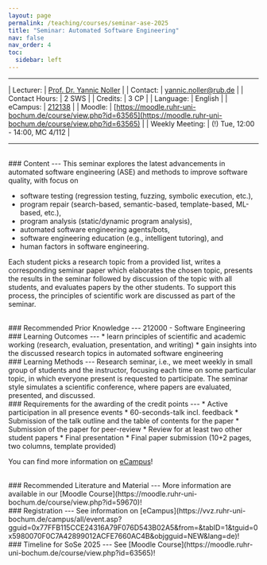 ```yaml
---
layout: page
permalink: /teaching/courses/seminar-ase-2025
title: "Seminar: Automated Software Engineering"
nav: false
nav_order: 4
toc:
  sidebar: left
---
```


---

| Lecturer: | [Prof. Dr. Yannic Noller](https://informatik.rub.de/ac-personen/yannic-noller/) |
| Contact: | yannic.noller@rub.de |
| Contact Hours: | 2 SWS |
| Credits: | 3 CP |
| Language: | English |
| eCampus: | [212138](https://vvz.ruhr-uni-bochum.de/campus/all/event.asp?gguid=0xC87C43BE80CE423F9FE918115AB13665&from=vvz&mode=own&tabID=1&tguid=0x465D15D340584F31963F02CDAA33142A&objgguid=NEW&lang=de) | 
| Moodle: | [https://moodle.ruhr-uni-bochum.de/course/view.php?id=63565](https://moodle.ruhr-uni-bochum.de/course/view.php?id=63565) |
| Weekly Meeting: | (!) Tue, 12:00 - 14:00, MC 4/112 |

---

<br>
### Content
---
This seminar explores the latest advancements in automated software engineering (ASE) and methods to improve software quality, with focus on

* software testing (regression testing, fuzzing, symbolic execution, etc.),
* program repair (search-based, semantic-based, template-based, ML-based, etc.),
* program analysis (static/dynamic program analysis),
* automated software engineering agents/bots,
* software engineering education (e.g., intelligent tutoring), and
* human factors in software engineering.

Each student picks a research topic from a provided list, writes a corresponding seminar paper which elaborates the chosen topic, presents the results in the seminar followed by discussion of the topic with all students, and evaluates papers by the other students. To support this process, the principles of scientific work are discussed as part of the seminar.

<br>
### Recommended Prior Knowledge
---
212000 - Software Engineering


<br>
### Learning Outcomes
---
* learn principles of scientific and academic working (research, evaluation, presentation, and writing)
* gain insights into the discussed research topics in automated software engineering


<br>
### Learning Methods
---
Research seminar, i.e., we meet weekly in small group of students and the instructor, focusing each time on some particular topic, in which everyone present is requested to participate. The seminar style simulates a scientific conference, where papers are evaluated, presented, and discussed.


<br>
### Requirements for the awarding of the credit points
---
* Active participation in all presence events
* 60-seconds-talk incl. feedback
* Submission of the talk outline and the table of contents for the paper
* Submission of the paper for peer-review
* Review for at least two other student papers 
* Final presentation
* Final paper submission (10+2 pages, two columns, template provided)

You can find more information on [eCampus](https://vvz.ruhr-uni-bochum.de/campus/all/event.asp?gguid=0x77FFB115CCE24316A79F076D543B02A5&from=&tabID=1&tguid=0x5980070F0C7A42899012ACFE7660AC4B&objgguid=NEW&lang=de)!

<!--
<br>
### Study Program
---
This seminar can be integrated in all current study programs (Bachelor/Master) at the faculty of computer science.
-->

<br>
### Recommended Literature and Material
---
More information are available in our [Moodle Course](https://moodle.ruhr-uni-bochum.de/course/view.php?id=59670)!

<br>
### Registration
---
See information on [eCampus](https://vvz.ruhr-uni-bochum.de/campus/all/event.asp?gguid=0x77FFB115CCE24316A79F076D543B02A5&from=&tabID=1&tguid=0x5980070F0C7A42899012ACFE7660AC4B&objgguid=NEW&lang=de)!

<br>
### Timeline for SoSe 2025
---
See [Moodle Course](https://moodle.ruhr-uni-bochum.de/course/view.php?id=63565)!

